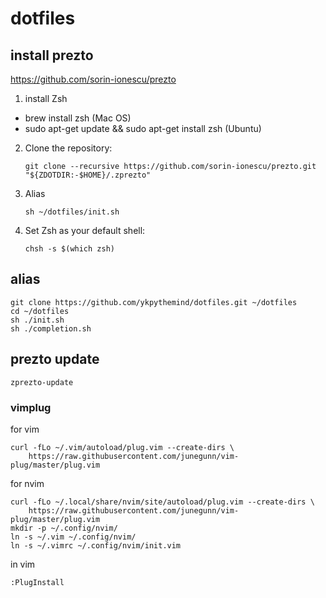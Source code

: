 
# dotfiles


## install prezto
https://github.com/sorin-ionescu/prezto



1. install Zsh 

  - brew install zsh (Mac OS)
  - sudo apt-get update && sudo apt-get install zsh (Ubuntu)

2. Clone the repository:

      `git clone --recursive https://github.com/sorin-ionescu/prezto.git "${ZDOTDIR:-$HOME}/.zprezto"`

3. Alias

      `sh ~/dotfiles/init.sh`

4. Set Zsh as your default shell:

      `chsh -s $(which zsh)`


## alias
```console
git clone https://github.com/ykpythemind/dotfiles.git ~/dotfiles
cd ~/dotfiles
sh ./init.sh
sh ./completion.sh
```

## prezto update
```console
zprezto-update
```

### vimplug

for vim
```
curl -fLo ~/.vim/autoload/plug.vim --create-dirs \
    https://raw.githubusercontent.com/junegunn/vim-plug/master/plug.vim
```

for nvim
```
curl -fLo ~/.local/share/nvim/site/autoload/plug.vim --create-dirs \
    https://raw.githubusercontent.com/junegunn/vim-plug/master/plug.vim
mkdir -p ~/.config/nvim/
ln -s ~/.vim ~/.config/nvim/
ln -s ~/.vimrc ~/.config/nvim/init.vim
```


in vim
```
:PlugInstall
```

